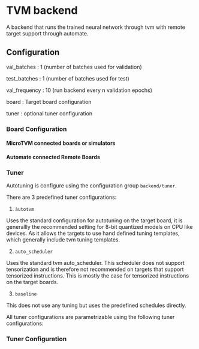 <!--
Copyright (c) 2023 Hannah contributors.

This file is part of hannah.
See https://github.com/ekut-es/hannah for further info.

Licensed under the Apache License, Version 2.0 (the "License");
you may not use this file except in compliance with the License.
You may obtain a copy of the License at

    http://www.apache.org/licenses/LICENSE-2.0

Unless required by applicable law or agreed to in writing, software
distributed under the License is distributed on an "AS IS" BASIS,
WITHOUT WARRANTIES OR CONDITIONS OF ANY KIND, either express or implied.
See the License for the specific language governing permissions and
limitations under the License.
-->
# TVM backend

A backend that runs the trained neural network through tvm with remote target support through automate.



## Configuration

val_batches
: 1 (number of batches used for validation)

test_batches
: 1 (number of batches used for test)

val_frequency
: 10 (run backend every n validation epochs)

board
: Target board configuration

tuner
: optional tuner configuration

### Board Configuration

#### MicroTVM connected boards or simulators
#### Automate connected Remote Boards

### Tuner

Autotuning is configure using the configuration group `backend/tuner`.

There are 3 predefined tuner configurations:

1. `àutotvm`

Uses the standard configuration for autotuning on the target board, it is generallly
the recommended setting for 8-bit quantized models on CPU like devices. As it allows the
targets to use hand defined tuning templates, which generally include tvm tuning templates.

2. `auto_scheduler`

Uses the standard tvm auto_scheduler. This scheduler does not support tensorization and is therefore not recommended on targets that support tensorized instructions. This is mostly the case for tensorized instructions on the target boards.

3. `baseline`

This does not use any tuning but uses the predefined schedules directly.


All tuner configurations are parametrizable using the following tuner configurations:

### Tuner Configuration
